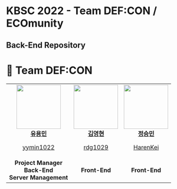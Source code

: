 # KBSC 2022 - Team DEF:CON / ECOmunity
## Back-End Repository

# 👥 Team DEF:CON
<table>
<tr>
<td align="center">
<a href="https://github.com/yymin1022">
<img src="https://avatars.githubusercontent.com/u/12806229?v=4" width="120px" height="auto" >
<br>
<b>유용민</b>
<br>
<p>yymin1022</p>
</a>
</td>
<td align="center">
<a href="https://github.com/https://github.com/rdg1029">
<img src="https://avatars.githubusercontent.com/u/10252712?v=4" width="120px" height="120px" >
<br>
<b>김영현</b>
<br>
<p>rdg1029</p>
</a>
</td>
<td align="center">
<a href="https://github.com/harenkei">
<img src="https://avatars.githubusercontent.com/u/47844901?v=4" width="120px" height="auto" >
<br>
<b>정승민</b>
<br>
<p>HarenKei</p>
</a>
</td>
</tr>
<tr>
<td align="center"><b>Project Manager<br/>Back-End<br/>Server Management</b></td>
<td align="center"><b>Front-End</b></td>
<td align="center"><b>Front-End</b></td>
</tr>
</table>

